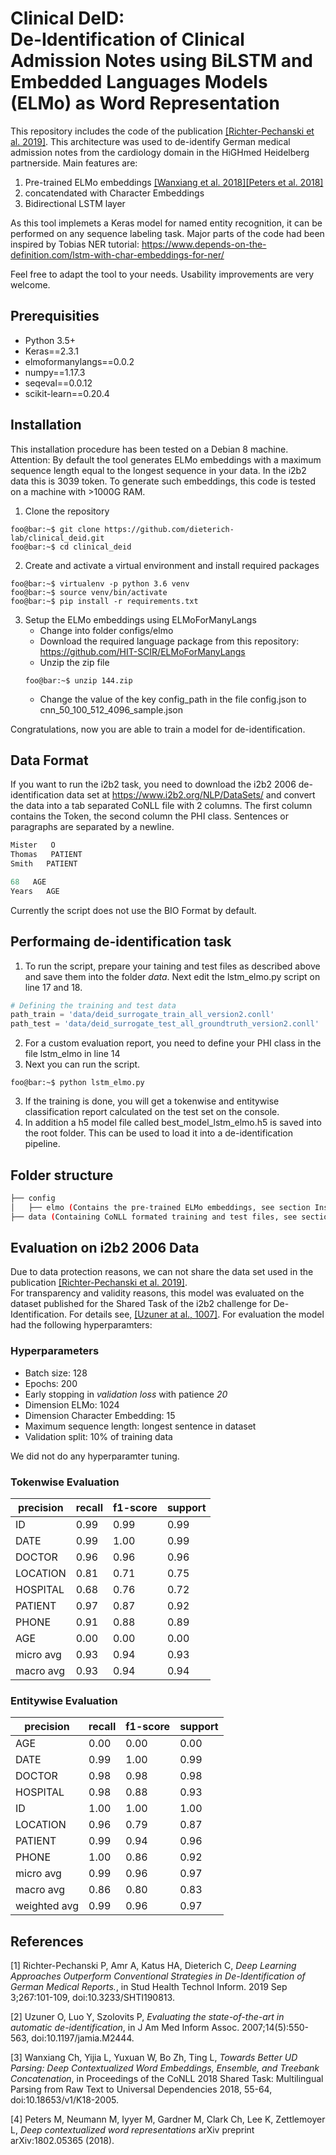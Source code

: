 # Clinical DeID:<br> De-Identification of Clinical Admission Notes using BiLSTM and Embedded Languages Models (ELMo) as Word Representation

This repository includes the code of the publication [[Richter-Pechanski et al. 2019]](#1). This architecture was used to de-identify German medical admission notes from the cardiology domain in the HiGHmed Heidelberg partnerside. Main features are:

1. Pre-trained ELMo embeddings [[Wanxiang et al. 2018]](#3)[[Peters et al. 2018]](#4)
2. concatendated with Character Embeddings
3. Bidirectional LSTM layer

As this tool implemets a Keras model for named entity recognition, it can be performed on any sequence labeling task. Major parts of the code had been inspired by Tobias NER tutorial: https://www.depends-on-the-definition.com/lstm-with-char-embeddings-for-ner/

Feel free to adapt the tool to your needs. Usability improvements are very welcome.

## Prerequisities

* Python 3.5+
* Keras==2.3.1
* elmoformanylangs==0.0.2
* numpy==1.17.3
* seqeval==0.0.12
* scikit-learn==0.20.4

## Installation

This installation procedure has been tested on a Debian 8 machine. Attention: By default the tool generates ELMo embeddings with a maximum sequence length equal to the longest sequence in your data. In the i2b2 data this is 3039 token. To generate such embeddings, this code is tested on a machine with >1000G RAM.

1. Clone the repository
```console
foo@bar:~$ git clone https://github.com/dieterich-lab/clinical_deid.git
foo@bar:~$ cd clinical_deid
```
2. Create and activate a virtual environment and install required packages
```console
foo@bar:~$ virtualenv -p python 3.6 venv
foo@bar:~$ source venv/bin/activate
foo@bar:~$ pip install -r requirements.txt
```
3. Setup the ELMo embeddings using ELMoForManyLangs
    * Change into folder configs/elmo
    * Download the required language package from this repository: https://github.com/HIT-SCIR/ELMoForManyLangs
    * Unzip the zip file
    ```console
    foo@bar:~$ unzip 144.zip
    ```   
    * Change the value of the key config_path in the file config.json to cnn_50_100_512_4096_sample.json
    
Congratulations, now you are able to train a model for de-identification. 

## Data Format

If you want to run the i2b2 task, you need to download the i2b2 2006 de-identification data set at https://www.i2b2.org/NLP/DataSets/ and convert the data into a tab separated CoNLL file with 2 columns. The first column contains the Token, the second column the PHI class. Sentences or paragraphs are separated by a newline. 

```python
Mister   O
Thomas   PATIENT
Smith   PATIENT

68   AGE
Years   AGE
```
Currently the script does not use the BIO Format by default.

## Performaing de-identification task

1. To run the script, prepare your taining and test files as described above and save them into the folder *data*. Next edit the lstm_elmo.py script on line 17 and 18.
```python
# Defining the training and test data
path_train = 'data/deid_surrogate_train_all_version2.conll'
path_test = 'data/deid_surrogate_test_all_groundtruth_version2.conll'
```
2. For a custom evaluation report, you need to define your PHI class in the file lstm_elmo in line 14
3. Next you can run the script.
```console
foo@bar:~$ python lstm_elmo.py
```
3. If the training is done, you will get a tokenwise and entitywise classification report calculated on the test set on the console.
4. In addition a h5 model file called best_model_lstm_elmo.h5 is saved into the root folder. This can be used to load it into a de-identification pipeline.


## Folder structure

```bash
├── config
│   ├── elmo (Contains the pre-trained ELMo embeddings, see section Installation)
├── data (Containing CoNLL formated training and test files, see section Data Format)
```

## Evaluation on i2b2 2006 Data
Due to data protection reasons, we can not share the data set used in the publication [[Richter-Pechanski et al. 2019]](#1). <br>
For transparency and validity reasons, this model was evaluated on the dataset published for the Shared Task of the i2b2 challenge for De-Identification. For details see, [[Uzuner at al., 1007]](#2).
For evaluation the model had the following hyperparamters:<br>

### Hyperparameters
* Batch size: 128
* Epochs: 200
* Early stopping in *validation loss* with patience *20*
* Dimension ELMo: 1024
* Dimension Character Embedding: 15
* Maximum sequence length: longest sentence in dataset
* Validation split: 10% of training data

We did not do any hyperparamter tuning.

### Tokenwise Evaluation

|precision  |  recall|  f1-score |  support|
|--|--|--|--|
|       ID     |  0.99  |    0.99  |    0.99  |     755
|     DATE     |  0.99  |    1.00  |    0.99  |    1924
|   DOCTOR     |  0.96  |    0.96  |    0.96  |    1061
| LOCATION     |  0.81  |    0.71  |    0.75  |     119
| HOSPITAL     |  0.68  |    0.76  |    0.72  |     673
|  PATIENT     |  0.97  |    0.87  |    0.92  |     244
|    PHONE     |  0.91  |    0.88  |    0.89  |      58
|      AGE     |  0.00  |    0.00  |    0.00  |       3
|micro avg     |  0.93  |    0.94  |    0.93  |    4837
|macro avg     |  0.93  |    0.94  |    0.94  |    4837

### Entitywise Evaluation

|              precision |   recall  |f1-score  | support|
|--|--|--|--|
|         AGE|       0.00     | 0.00   |   0.00  |       3|
|        DATE|       0.99     | 1.00   |   0.99  |    2153|
|      DOCTOR|       0.98     | 0.98   |   0.98  |    2297|
|    HOSPITAL|       0.98     | 0.88   |   0.93  |    1598|
|          ID|       1.00     | 1.00   |   1.00  |    1194|
|    LOCATION|       0.96     | 0.79   |   0.87  |     240|
|     PATIENT|       0.99     | 0.94   |   0.96  |     510|
|       PHONE|       1.00     | 0.86   |   0.92  |      85|
|   micro avg|       0.99     | 0.96   |   0.97  |    8080|
|   macro avg|       0.86     | 0.80   |   0.83  |    8080|
|weighted avg|       0.99     | 0.96   |   0.97  |    8080|


## References
<a id="1">[1]</a> 
Richter-Pechanski P, Amr A, Katus HA, Dieterich C,
*Deep Learning Approaches Outperform Conventional Strategies in De-Identification of German Medical Reports.*, in
Stud Health Technol Inform. 2019 Sep 3;267:101-109,
doi:10.3233/SHTI190813.

<a id="2">[2]</a> 
Uzuner O, Luo Y, Szolovits P,
*Evaluating the state-of-the-art in automatic de-identification*, in
J Am Med Inform Assoc. 2007;14(5):550-563,
doi:10.1197/jamia.M2444.

<a id="3">[3]</a> 
Wanxiang Ch, Yijia L, Yuxuan W, Bo Zh, Ting L,
*Towards Better UD Parsing: Deep Contextualized Word Embeddings, Ensemble, and Treebank Concatenation*, in
Proceedings of the CoNLL 2018 Shared Task: Multilingual Parsing from Raw Text to Universal Dependencies 2018, 55-64,
doi:10.18653/v1/K18-2005.

<a id="4">[4]</a>
Peters M,  Neumann M, Iyyer M, Gardner M, Clark Ch, Lee K, Zettlemoyer L,
*Deep contextualized word representations*
arXiv preprint arXiv:1802.05365 (2018).
